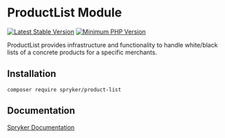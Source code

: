 # ProductList Module
[![Latest Stable Version](https://poser.pugx.org/spryker/product-list/v/stable.svg)](https://packagist.org/packages/spryker/product-list)
[![Minimum PHP Version](https://img.shields.io/badge/php-%3E%3D%207.3-8892BF.svg)](https://php.net/)

ProductList provides infrastructure and functionality to handle white/black lists of a concrete products for a specific merchants.

## Installation

```
composer require spryker/product-list
```

## Documentation

[Spryker Documentation](https://academy.spryker.com/developing_with_spryker/module_guide/modules.html)
